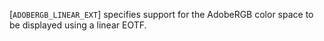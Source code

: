 [`ADOBERGB_LINEAR_EXT`] specifies support for the
AdobeRGB color space to be displayed using a linear EOTF.